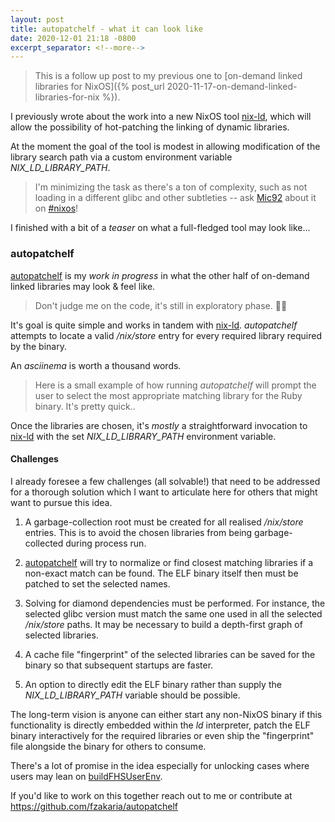 ```yaml
---
layout: post
title: autopatchelf - what it can look like
date: 2020-12-01 21:18 -0800
excerpt_separator: <!--more-->
---
```


> This is a follow up post to my previous one to [on-demand linked libraries for NixOS]({% post_url 2020-11-17-on-demand-linked-libraries-for-nix %}).

I previously wrote about the work into a new NixOS tool [nix-ld](https://github.com/Mic92/nix-ld), which will allow the possibility of hot-patching the linking of dynamic libraries.

At the moment the goal of the tool is modest in allowing modification of the library search path via a custom environment variable _NIX_LD_LIBRARY_PATH_.

> I'm minimizing the task as there's a ton of complexity, such as not loading in a different glibc and other subtleties -- ask [Mic92](https://github.com/Mic92) about it on [#nixos](irc://irc.freenode.net/#nixos)!

I finished with a bit of a _teaser_ on what a full-fledged tool may look like...

<!--more-->

### autopatchelf

[autopatchelf](https://github.com/fzakaria/autopatchelf) is my _work in progress_ in what the other half of on-demand linked libraries may look & feel like.

> Don't judge me on the code, it's still in exploratory phase. 👨‍⚖️

It's goal is quite simple and works in tandem with [nix-ld](https://github.com/Mic92/nix-ld). _autopatchelf_ attempts to locate a valid _/nix/store_ entry for every required library required by the binary.

An _asciinema_ is worth a thousand words.

> Here is a small example of how running _autopatchelf_ will prompt the user to select the most appropriate matching library for the Ruby binary. It's pretty quick..

<script id="asciicast-376182" src="https://asciinema.org/a/376182.js" async data-speed="0.5"></script>

Once the libraries are chosen, it's _mostly_ a straightforward invocation to [nix-ld](https://github.com/Mic92/nix-ld) with the set _NIX_LD_LIBRARY_PATH_ environment variable.

#### Challenges

I already foresee a few challenges (all solvable!) that need to be addressed for a thorough solution which I want to articulate here for others that might want to pursue this idea.

1. A garbage-collection root must be created for all realised _/nix/store_ entries. This is to avoid the chosen libraries from being garbage-collected during process run.

2. [autopatchelf](https://github.com/fzakaria/autopatchelf) will try to normalize or find closest matching libraries if a non-exact match can be found. The ELF binary itself then must be patched to set the selected names.

3. Solving for diamond dependencies must be performed. For instance, the selected glibc version must match the same one used in all the selected _/nix/store_ paths. It may be necessary to build a depth-first graph of selected libraries.

4. A cache file "fingerprint" of the selected libraries can be saved for the binary so that subsequent startups are faster.

5. An option to directly edit the ELF binary rather than supply the _NIX_LD_LIBRARY_PATH_ variable should be possible.

The long-term vision is anyone can either start any non-NixOS binary if this functionality is directly embedded within the _ld_ interpreter, patch the ELF binary interactively for the required libraries or even ship the "fingerprint" file alongside the binary for others to consume.

There's a lot of promise in the idea especially for unlocking cases where users may lean on [buildFHSUserEnv](https://nixos.org/manual/nixpkgs/stable/#sec-fhs-environments).

If you'd like to work on this together reach out to me or contribute at <https://github.com/fzakaria/autopatchelf>